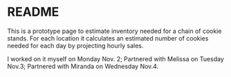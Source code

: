 # README

This is a prototype page to estimate inventory needed for a chain of cookie stands. For each location it calculates an estimated number of cookies needed for each day by projecting hourly sales.

I worked on it myself on Monday Nov. 2;
Partnered with Melissa on Tuesday Nov.3;
Partnered with Miranda on Wednesday Nov.4.
